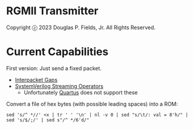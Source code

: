 # RGMII Transmitter

Copyright ⓒ 2023 Douglas P. Fields, Jr. All Rights Reserved.

# Current Capabilities

First version: Just send a fixed packet.

* [Interpacket Gaps](https://en.wikipedia.org/wiki/Interpacket_gap)
* [SystemVerilog Streaming Operators](https://www.amiq.com/consulting/2017/05/29/how-to-pack-data-using-systemverilog-streaming-operators/#reverse_bits)
  * Unfortunately [Quartus](https://www.intel.com/content/www/us/en/programmable/quartushelp/17.0/mapIdTopics/jka1465580570693.htm) does not support these

Convert a file of hex bytes (with possible leading spaces) into a ROM:

    sed 's/^ *//' <x | tr ' ' '\n' | nl -v 0 | sed "s/\t/: val = 8'h/" | sed 's/$/;/' | sed s"/^ */6'd/"